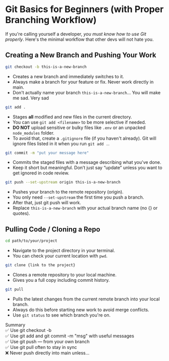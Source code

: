 # Git Basics for Beginners (with Proper Branching Workflow)

If you're calling yourself a developer, *you must know how to use Git properly*. Here's the minimal workflow that other devs will not hate you.

## Creating a New Branch and Pushing Your Work

```bash
git checkout -b this-is-a-new-branch
```
- Creates a new branch and immediately switches to it.
- Always make a branch for your feature or fix. Never work directly in main.
- Don't actually name your branch `this-is-a-new-branch`... You will make me sad. Very sad 

```bash
git add .
```
- Stages <strong>all</strong> modified and new files in the current directory.
- You can use `git add <filename>` to be more selective if needed.
- <strong>DO NOT</strong> upload sensitive or bulky files like `.env` or an unpacked `node_modules` folder.
- To avoid that, create a `.gitignore` file (if you haven't already). Git will ignore files listed in it when you run `git add .`.


```bash
git commit -m "put your message here"
```
- Commits the staged files with a message describing what you've done.
- Keep it short but meaningful. Don’t just say “update” unless you want to get ignored in code review.

```bash
git push --set-upstream origin this-is-a-new-branch
```
- Pushes your branch to the remote repository (origin).
- You only need `--set-upstream` the first time you push a branch.
- After that, just git push will work.
- Replace `this-is-a-new-branch` with your actual branch name (no {} or quotes).



## Pulling Code / Cloning a Repo
```bash
cd path/to/your/project
```
- Navigate to the project directory in your terminal.
- You can check your current location with `pwd`.

```bash
git clone {link to the project}
```
- Clones a remote repository to your local machine.
- Gives you a full copy including commit history.

```bash
git pull
```
- Pulls the latest changes from the current remote branch into your local branch.
- Always do this before starting new work to avoid merge conflicts.
- Use `git status` to see which branch you're on.

Summary<br/>
✅ Use git checkout -b <branch><br/>
✅ Use git add and git commit -m "msg" with useful messages<br/>
✅ Use git push — from your own branch<br/>
✅ Use git pull often to stay in sync<br/>
❌ Never push directly into main unless...